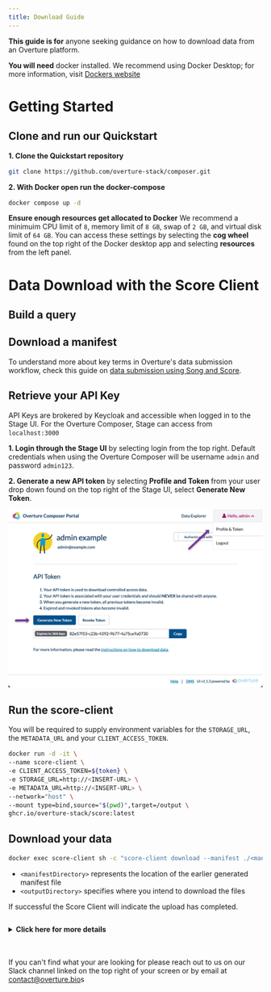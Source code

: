 ```yaml
---
title: Download Guide
---
```


**This guide is for** anyone seeking guidance on how to download data from an Overture platform. 

**You will need** docker installed. We recommend using Docker Desktop; for more information, visit [Dockers website](https://www.docker.com/products/docker-desktop/)

# Getting Started

## Clone and run our Quickstart

**1. Clone the Quickstart repository**

```bash
git clone https://github.com/overture-stack/composer.git
```

**2. With Docker open run the docker-compose**

```bash
docker compose up -d
```

<Warning>**Ensure enough resources get allocated to Docker** We recommend a minimuim CPU limit of `8`, memory limit of `8 GB`, swap of `2 GB`, and virtual disk limit of `64 GB`. You can access these settings by selecting the **cog wheel** found on the top right of the Docker desktop app and selecting **resources** from the left panel.</Warning>

# Data Download with the Score Client

## Build a query

## Download a manifest

<Note title="What is a Manifest?"> To understand more about key terms in Overture's data submission workflow, check this guide on [data submission using Song and Score](/documentation/song/user/submit/).</Note>

## Retrieve your API Key

API Keys are brokered by Keycloak and accessible when logged in to the Stage UI. For the Overture Composer, Stage can access from `localhost:3000`

**1. Login through the Stage UI** by selecting login from the top right. Default credentials when using the Overture Composer will be username `admin` and password `admin123`.

**2. Generate a new API token** by selecting **Profile and Token** from your user drop down found on the top right of the Stage UI, select **Generate New Token**. 

![Accessing an API Key](../submission/assets/apikey.png 'Accessing an API Key')

## Run the score-client

You will be required to supply environment variables for the `STORAGE_URL`, the `METADATA_URL` and your `CLIENT_ACCESS_TOKEN`.

```bash
docker run -d -it \
--name score-client \
-e CLIENT_ACCESS_TOKEN=${token} \
-e STORAGE_URL=http://<INSERT-URL> \
-e METADATA_URL=http://<INSERT-URL> \
--network="host" \
--mount type=bind,source="$(pwd)",target=/output \
ghcr.io/overture-stack/score:latest
```

## Download your data

```bash
docker exec score-client sh -c "score-client download --manifest ./<manifestDirectory>/manifest.txt --output-dir ./<outputDirectory>"
```

-  `<manifestDirectory>` represents the location of the earlier generated manifest file
- `<outputDirectory>` specifies where you intend to download the files

If successful the Score Client will indicate the upload has completed.

```bash

```

<details>
  <summary><b>Click here for more details</b></summary>
<br></br>

File downloads can be run using the Score Client's `download` command.

The `download` command offers various methods for downloading file data. The main methods are as follows:

- `--analysis-id`: Downloads files for a specific <a href="/documentation/song" target="_blank" rel="noopener noreferrer">Song</a> analysis ID. 
- `--manifest`: Downloads specific files based on a manifest file ID, manifest file URL, or path to the manifest file.
- `--object-id`: Downloads a specific file object ID.
- `--program-id`: Downloads files for a specific <a href="/documentation/song" target="_blank" rel="noopener noreferrer">Song</a> program ID.
- `--study-id`: Downloads files for a specific <a href="/documentation/song" target="_blank" rel="noopener noreferrer">Song</a> study ID.

The table below details the options available when using the Score-Client `download` command:

| Option | Description |
| -------| ------------|
| `--analysis-id` | Download files for a specific <a href="/documentation/song" target="_blank" rel="noopener noreferrer">Song</a> analysis ID. |
| `--force` | Re-download the file if it already exists locally (overrides local file). |
| `--index` | If available, also download the file index. |
| `--length` | Restrict the download size to this number of bytes. By default, the whole file is downloaded unless this option is specified. |
| `--manifest` | Download specific files based on a manifest file ID, URL, or its path. |
| `--object-id` | Download a specific file object ID. |
| `--offset` | Byte position in the source file from where the download begins. By default, the whole file is downloaded unless this option is specified. |
| `--output-dir` | Path to the output directory where files will be downloaded to. |
| `--output-layout` | Layout of the output directory, one of: |
| | * `bundle` : Saved according to the filename under the Song bundle ID directory. |
| | * `filename` : Saved according to the filename in the output directory. |
| | * `id` : Saved according to the object ID in the output directory. |
| `--program-id` | Download files for a specific <a href="/documentation/song" target="_blank" rel="noopener noreferrer">Song</a> program ID. |
| `--study-id` | Download files for a specific <a href="/documentation/song" target="_blank" rel="noopener noreferrer">Song</a> study ID. |
| `--validate` | If available, validate the file using the MD5 checksum. |
| `--verify-connection` | First verify the connection to the object storage repository. |

</details>
<br></br>

<Note title="Help us make our guides better">If you can't find what your are looking for please reach out to us on our Slack channel linked on the top right of your screen or by email at contact@overture.bio</Note>s
